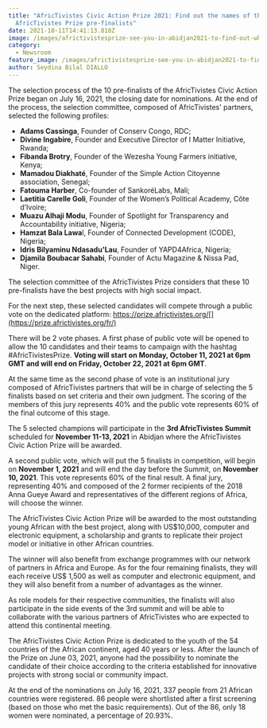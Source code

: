 ```yaml
---
title: "AfricTivistes Civic Action Prize 2021: Find out the names of the
  AfricTivistes Prize pre-finalists"
date: 2021-10-11T14:41:13.818Z
image: /images/africtivistesprize-see-you-in-abidjan2021-to-find-out-who-will-be-africa-s-citizen-champion..png
category:
  - Newsroom
feature_image: /images/africtivistesprize-see-you-in-abidjan2021-to-find-out-who-will-be-africa-s-citizen-champion..png
author: Seydina Bilal DIALLO
---
```

The selection process of the 10 pre-finalists of the AfricTivistes Civic Action Prize began on July 16, 2021, the closing date for nominations. At the end of the process, the selection committee, composed of AfricTivistes' partners, selected the following profiles:

* **Adams Cassinga**, Founder of Conserv Congo, RDC;
* **Divine Ingabire**, Founder and Executive Director of I Matter Initiative, Rwanda;
* **Fibanda Brotry**, Founder of the Wezesha Young Farmers initiative, Kenya;
* **Mamadou Diakhaté**, Founder of the Simple Action Citoyenne association, Senegal;
* **Fatouma Harber**, Co-founder of SankoréLabs, Mali;
* **Laetitia Carelle Goli**, Founder of the Women’s Political Academy, Côte d’Ivoire;
* **Muazu Alhaji Modu**, Founder of Spotlight for Transparency and Accountability initiative, Nigeria;
* **Hamzat Bala Lawa**l, Founder of Connected Development (CODE), Nigeria;
* **Idris Bilyaminu Ndasadu'Lau**, Founder of YAPD4Africa, Nigeria;
* **Djamila Boubacar Sahabi**, Founder of Actu Magazine & Nissa Pad, Niger.

The selection committee of the AfricTivistes Prize considers that these 10 pre-finalists have the best projects with high social impact.

For the next step, these selected candidates will compete through a public vote on the dedicated platform: https://prize.africtivistes.org/[](https://prize.africtivistes.org/fr/)

There will be 2 vote phases. A first phase of public vote will be opened to allow the 10 candidates and their teams to campaign with the hashtag #AfricTivistesPrize. **Voting will start on Monday, October 11, 2021 at 6pm GMT and will end on Friday, October 22, 2021 at 6pm GMT**. 

At the same time as the second phase of vote is an institutional jury composed of AfricTivistes partners that will be in charge of selecting the 5 finalists based on set criteria and their own judgment. The scoring of the members of this jury represents 40% and the public vote represents 60% of the final outcome of this stage. 

The 5 selected champions will participate in the **3rd AfricTivistes Summit** scheduled for **November 11-13, 2021** in Abidjan where the AfricTivistes Civic Action Prize will be awarded.

A second public vote, which will put the 5 finalists in competition, will begin on **November 1, 2021** and will end the day before the Summit, on **November 10, 2021**. This vote represents 60% of the final result. A final jury, representing 40% and composed of the 2 former recipients of the 2018 Anna Gueye Award and representatives of the different regions of Africa, will choose the winner.

The AfricTivistes Civic Action Prize will be awarded to the most outstanding young African with the best project, along with US$10,000, computer and electronic equipment, a scholarship and grants to replicate their project model or initiative in other African countries. 

The winner will also benefit from exchange programmes with our network of partners in Africa and Europe. As for the four remaining finalists, they will each receive US$ 1,500 as well as computer and electronic equipment, and they will also benefit from a number of advantages as the winner.

As role models for their respective communities, the finalists will also participate in the side events of the 3rd summit and will be able to collaborate with the various partners of AfricTivistes who are expected to attend this continental meeting.

The AfricTivistes Civic Action Prize is dedicated to the youth of the 54 countries of the African continent, aged 40 years or less. After the launch of the Prize on June 03, 2021, anyone had the possibility to nominate the candidate of their choice according to the criteria established for innovative projects with strong social or community impact.

At the end of the nominations on July 16, 2021, 337 people from 21 African countries were registered. 86 people were shortlisted after a first screening (based on those who met the basic requirements). Out of the 86, only 18 women were nominated, a percentage of 20.93%.